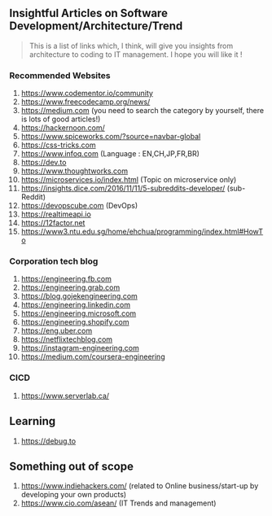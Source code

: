 ## Insightful Articles on Software Development/Architecture/Trend

> This is a list of links which, I think, will give you insights from architecture to coding to IT management. I hope you will like it ! 

### Recommended Websites 
1. https://www.codementor.io/community
2. https://www.freecodecamp.org/news/
3. https://medium.com (you need to search the category by yourself, there is lots of good articles!)
4. https://hackernoon.com/
5. https://www.spiceworks.com/?source=navbar-global
6. https://css-tricks.com
7. https://www.infoq.com (Language : EN,CH,JP,FR,BR)
8. https://dev.to
9. https://www.thoughtworks.com
10. https://microservices.io/index.html (Topic on microservice only)
11. https://insights.dice.com/2016/11/11/5-subreddits-developer/ (sub-Reddit)
12. https://devopscube.com (DevOps)
13. https://realtimeapi.io
14. https://12factor.net
15. https://www3.ntu.edu.sg/home/ehchua/programming/index.html#HowTo

### Corporation tech blog
1. https://engineering.fb.com
2. https://engineering.grab.com
3. https://blog.gojekengineering.com
4. https://engineering.linkedin.com
5. https://engineering.microsoft.com
6. https://engineering.shopify.com
7. https://eng.uber.com
8. https://netflixtechblog.com
9. https://instagram-engineering.com
10. https://medium.com/coursera-engineering

### CICD
1. https://www.serverlab.ca/

## Learning
1. https://debug.to

## Something out of scope
1. https://www.indiehackers.com/ (related to Online business/start-up by developing your own products)
2. https://www.cio.com/asean/ (IT Trends and management)
